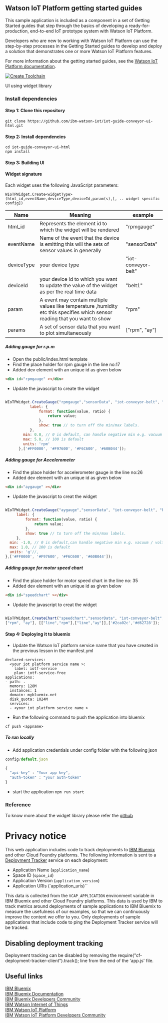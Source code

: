 ## Watson IoT Platform getting started guides
This sample application is included as a component in a set of Getting Started guides that step through the basics of developing a ready-for-production, end-to-end IoT prototype system with Watson IoT Platform.

Developers who are new to working with Watson IoT Platform can use the step-by-step processes in the Getting Started guides to develop and deploy a solution that demonstrates one or more Watson IoT Platform features.

For more information about the getting started guides, see the [Watson IoT Platform documentation](https://console.bluemix.net/docs/services/IoT/getting_started/getting-started-iot-overview.html).

[![Create Toolchain](http://console.bluemix.net/devops/setup/deploy/button.png)](https://console.ng.bluemix.net/devops/setup/deploy?repository=https://github.com/philippe-gregoire/guide-conveyor-ui-html)

UI using widget library
###  Install dependencies

#### Step 1: Clone this repository

```
git clone https://github.com/ibm-watson-iot/iot-guide-conveyor-ui-html.git

```
#### Step 2: Install dependencies

```
cd iot-guide-conveyor-ui-html
npm install
```

#### Step 3: Building UI

#### Widget signature
Each widget uses the following JavaScript parameters:
```
WIoTPWidget.Create<widgetType>(html_id,eventName,deviceType,deviceId,param(s),[, .. widget specific config])
```

| Name | Meaning | example|
| ------ | ------ |----|
| html_id | Represents the element id to which the widget will be rendered | "rpmgauge"|
|eventName |Name of the event that the device is emitting this will the sets of sensor values in generally| "sensorData"|
|deviceType | your device type | "iot-conveyor-belt"|
|deviceId |  your device Id to which you want to update the value of the widget as per the real time data|"belt1"|
| param | A event may contain multiple values like temperature ,humidity etc this specifies which sensor reading that you want to show | "rpm" |
| params | A set of sensor data that you want to plot simultaneously | ["rpm", "ay"] |


##### Adding gauge for r.p.m
* Open the public/index.html template
* Find the place holder for rpm gauge in the line no:17
* Added dev element with an unique id as given below

```html
<div id="rpmgauge" ></div>
```  
* Update the javascript to create the widget

```javascript

WIoTPWidget.CreateGauge("rpmgauge","sensorData", "iot-conveyor-belt", "belt1", "rpm" ,{
           label: {
               format: function(value, ratio) {
                   return value;
               },
               show: true // to turn off the min/max labels.
           },
        min: 0.0, // 0 is default, can handle negative min e.g. vacuum / voltage / current flow / rate of change
        max: 5.0, // 100 is default
        units: 'rpm'
      },['#FF0000', '#F97600', '#F6C600', '#60B044']);

```

##### Adding gauge for Accelerometer
* Find the place holder for accelerometer gauge in the line no:26
* Added dev element with an unique id as given below

```html
<div id="aygauge" ></div>
```  
* Update the javascript to creat the widget

```javascript

WIoTPWidget.CreateGauge("aygauge","sensorData", "iot-conveyor-belt", "belt1", "ay" ,{
     label: {
         format: function(value, ratio) {
             return value;
         },
         show: true // to turn off the min/max labels.
     },
  min: -1.0, // 0 is default,can handle negative min e.g. vacuum / voltage / current flow / rate of change
  max: 1.0, // 100 is default
  units: 'g'//,
},['#FF0000', '#F97600', '#F6C600', '#60B044']);
```

##### Adding gauge for motor speed chart
* Find the place holder for motor speed chart in the line no: 35
* Added dev element with an unique id as given below

```html
<div id="speedchart" ></div>
```  
* Update the javascript to creat the widget

```javascript

WIoTPWidget.CreateChart("speedchart","sensorData", "iot-conveyor-belt", "belt1",
["rpm", "ay"], [["line","rpm"],["line","ay"]],['#2ca02c','#d62728']);

```
#### Step 4: Deploying it to bluemix


* Update the Watson IoT platform service name that you have created in the previous lesson in the manifest.yml

```
declared-services:
  <your iot platform service name >:
    label: iotf-service
    plan: iotf-service-free
applications:
- path: .
  memory: 128M
  instances: 1
  domain: mybluemix.net
  disk_quota: 1024M
  services:
  - <your iot platform service name >
```


* Run the following command to push the application into bluemix

```
cf push <appname>

```

##### To run locally

* Add application credentials under config folder with the following json

``` javascript
config/default.json

{
  "api-key" : "Your app key",
  "auth-token" : "your auth-token"
}

```
* start the application
 `npm run start`

### Reference

To know more about the widget library please refer the [github]("https://github.com/ibm-watson-iot/iot-widgets")

# Privacy notice

This web application includes code to track deployments to [IBM Bluemix](https://www.bluemix.net/) and other Cloud Foundry platforms. The following information is sent to a [Deployment Tracker](https://github.com/cloudant-labs/deployment-tracker) service on each deployment:

* Application Name (`application_name`)
* Space ID (`space_id`)
* Application Version (`application_version`)
* Application URIs (`application_uris)``

This data is collected from the `VCAP_APPLICATION` environment variable in IBM Bluemix and other Cloud Foundry platforms. This data is used by IBM to track metrics around deployments of sample applications to IBM Bluemix to measure the usefulness of our examples, so that we can continuously improve the content we offer to you. Only deployments of sample applications that include code to ping the Deployment Tracker service will be tracked.

## Disabling deployment tracking

Deployment tracking can be disabled by removing the require("cf-deployment-tracker-client").track(); line from the end of the 'app.js' file.

## Useful links
[Install Node.js]: https://nodejs.org/en/download/
[bluemix_dashboard_url]: https://console.ng.bluemix.net/dashboard/
[bluemix_signup_url]: https://console.ng.bluemix.net/registration/
[cloud_foundry_url]: https://github.com/cloudfoundry/cli

[IBM Bluemix](https://bluemix.net/)  
[IBM Bluemix Documentation](https://www.ng.bluemix.net/docs/)  
[IBM Bluemix Developers Community](http://developer.ibm.com/bluemix)  
[IBM Watson Internet of Things](http://www.ibm.com/internet-of-things/)  
[IBM Watson IoT Platform](http://www.ibm.com/internet-of-things/iot-solutions/watson-iot-platform/)   
[IBM Watson IoT Platform Developers Community](https://developer.ibm.com/iotplatform/)
